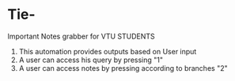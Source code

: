 # Tie-
Important Notes grabber for VTU STUDENTS 

1. This automation provides outputs based on User input 
2. A user can access his query by pressing "1"
3. A user can access notes by pressing according to branches "2"
